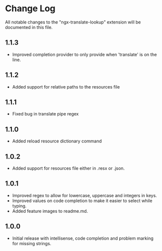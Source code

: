 # Change Log

All notable changes to the "ngx-translate-lookup" extension will be documented in this file.

## 1.1.3

- Improved completion provider to only provide when 'translate' is on the line.

## 1.1.2

- Added support for relative paths to the resources file

## 1.1.1

- Fixed bug in translate pipe regex

## 1.1.0

- Added reload resource dictionary command

## 1.0.2

- Added support for resources file either in .resx or .json.

## 1.0.1

- Improved regex to allow for lowercase, uppercase and integers in keys.
- Improved values on code completion to make it easier to select while typing.
- Added feature images to readme.md.

## 1.0.0

- Initial release with intellisense, code completion and problem marking for missing strings.
